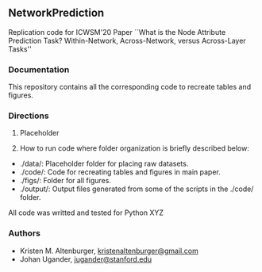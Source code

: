 ## NetworkPrediction
Replication code for ICWSM'20 Paper ``What is the Node Attribute Prediction Task? Within-Network, Across-Network, versus Across-Layer Tasks''

### Documentation
This repository contains all the corresponding code to recreate tables and figures.

### Directions
1. Placeholder

2. How to run code where folder organization is briefly described below: 
  * ./data/: Placeholder folder for placing raw datasets.
  * ./code/: Code for recreating tables and figures in main paper. 
  * ./figs/: Folder for all figures.
  * ./output/: Output files generated from some of the scripts in the ./code/ folder.

All code was writted and tested for Python XYZ

### Authors
* Kristen M. Altenburger, kristenaltenburger@gmail.com
* Johan Ugander, jugander@stanford.edu
